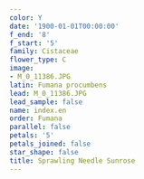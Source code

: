 ```yaml
---
color: Y
date: '1900-01-01T00:00:00'
f_end: '8'
f_start: '5'
family: Cistaceae
flower_type: C
image:
- M_0_11386.JPG
latin: Fumana procumbens
lead: M_0_11386.JPG
lead_sample: false
name: index.en
order: Fumana
parallel: false
petals: '5'
petals_joined: false
star_shape: false
title: Sprawling Needle Sunrose
---
```

